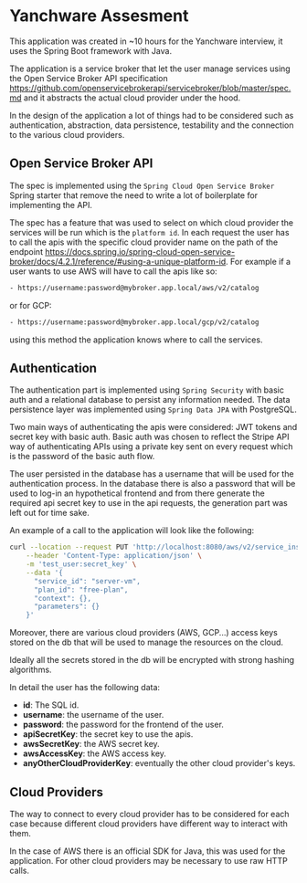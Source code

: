 # Yanchware Assesment


This application was created in ~10 hours for the Yanchware interview, it uses the Spring Boot framework with Java.

The application is a service broker that let the user manage services using the Open Service Broker API specification https://github.com/openservicebrokerapi/servicebroker/blob/master/spec.md and it abstracts the actual cloud provider under the hood.

In the design of the application a lot of things had to be considered such as authentication, abstraction, data persistence, testability and the connection to the various cloud providers.

## Open Service Broker API

The spec is implemented using the `Spring Cloud Open Service Broker` Spring starter that remove the need to write a lot of boilerplate for implementing the API.

The spec has a feature that was used to select on which cloud provider the services will be run which is the `platform id`. In each request the user has to call the apis with the specific cloud provider name on the path of the endpoint https://docs.spring.io/spring-cloud-open-service-broker/docs/4.2.1/reference/#using-a-unique-platform-id. For example if a user wants to use AWS will have to call the apis like so:

```bash
- https://username:password@mybroker.app.local/aws/v2/catalog
```

or for GCP:

```bash
- https://username:password@mybroker.app.local/gcp/v2/catalog
```


using this method the application knows where to call the services.


## Authentication

The authentication part is implemented using `Spring Security` with basic auth and a relational database to persist any information needed. The data persistence layer was implemented using `Spring Data JPA` with PostgreSQL.


Two main ways of authenticating the apis were considered: JWT tokens and secret key with basic auth.
Basic auth was chosen to reflect the Stripe API way of authenticating APIs using a private key sent on every request which is the password of the basic auth flow. 


The user persisted in the database has a username that will be used for the authentication process. In the database there is also a password that will be used to log-in an hypothetical frontend and from there generate the required api secret key to use in the api requests, the generation part was left out for time sake.

An example of a call to the application will look like the following:

```bash
curl --location --request PUT 'http://localhost:8080/aws/v2/service_instances/test_id' \
    --header 'Content-Type: application/json' \
    -m 'test_user:secret_key' \
    --data '{
      "service_id": "server-vm",
      "plan_id": "free-plan",
      "context": {},
      "parameters": {}
    }'
```

Moreover, there are various cloud providers (AWS, GCP...) access keys stored on the db that will be used to manage the resources on the cloud.

Ideally all the secrets stored in the db will be encrypted with strong hashing algorithms.

In detail the user has the following data:

- **id**: The SQL id.
- **username**: the username of the user.
- **password**: the password for the frontend of the user.
- **apiSecretKey**: the secret key to use the apis.
- **awsSecretKey**: the AWS secret key.
- **awsAccessKey**: the AWS access key.
- **anyOtherCloudProviderKey**: eventually the other cloud provider's keys.


## Cloud Providers

The way to connect to every cloud provider has to be considered for each case because different cloud providers have different way to interact with them. 

In the case of AWS there is an official SDK for Java, this was used for the application. 
For other cloud providers may be necessary to use raw HTTP calls.


